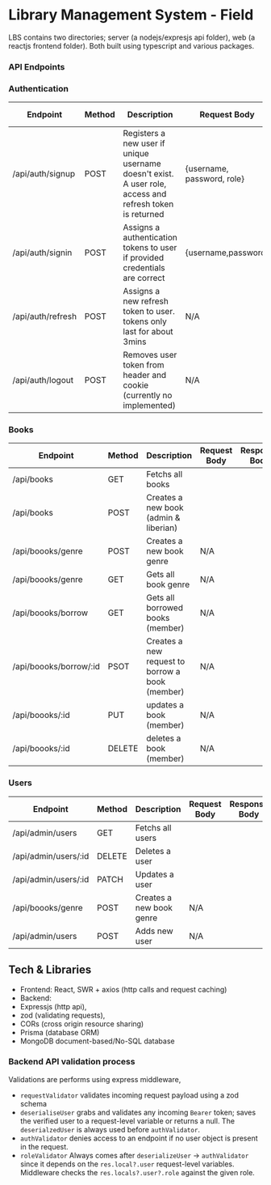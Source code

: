 # Library Management System - Field
LBS contains two directories; server (a nodejs/expresjs api folder), web (a reactjs frontend folder). Both built using typescript and various packages.

### API Endpoints

### Authentication
| Endpoint | Method | Description | Request Body | Response Body | Error Codes |
|---|---|---|---|---|---|
| /api/auth/signup | POST | Registers a new user if unique username doesn't exist. A user role, access and refresh token is returned | {username, password, role} | objects: {user : {role}, token, refresh} | 401: Unauthorized, 500: Internal Server Error |
| /api/auth/signin | POST | Assigns a authentication tokens to user if provided credentials are correct | {username,password} | {user: {role}, token, refreshToken} | 404: Not Found, 500: Internal Server Error |
| /api/auth/refresh | POST | Assigns a new refresh token to user. tokens only last for about 3mins | N/A | { token, refreshToken} |  |
| /api/auth/logout | POST | Removes user token from header and cookie (currently no implemented) | N/A | N/A |  |

### Books
| Endpoint | Method | Description | Request Body | Response Body | Error Codes |
|---|---|---|---|---|---|
| /api/books | GET | Fetchs all books |  |  |  |
| /api/books | POST | Creates a new book (admin & liberian) |  |  |  |
| /api/boooks/genre | POST | Creates a new book genre | N/A |  |  |
| /api/boooks/genre | GET | Gets all book genre | N/A |  |  |
| /api/boooks/borrow | GET | Gets all borrowed books (member) | N/A |  |  |
| /api/boooks/borrow/:id | PSOT | Creates a new request to borrow a book (member) | N/A |  |  |
| /api/boooks/:id | PUT | updates a book (member) | N/A |  |  |
| /api/boooks/:id | DELETE | deletes a book (member) | N/A |  |  |

### Users
| Endpoint | Method | Description | Request Body | Response Body | Error Codes |
|---|---|---|---|---|---|
| /api/admin/users | GET | Fetchs all users |  |  |  |
| /api/admin/users/:id | DELETE | Deletes a user |  |  |  |
| /api/admin/users/:id | PATCH | Updates a user |  |  |  |
| /api/boooks/genre | POST | Creates a new book genre | N/A |  |  |
| /api/admin/users | POST | Adds new user | N/A |  |  |

## Tech & Libraries
- Frontend: React, SWR + axios (http calls and request caching)
- Backend:
 - Expressjs (http api),
 - zod (validating requests),
 - CORs (cross origin resource sharing)
 - Prisma (database ORM)
 - MongoDB document-based/No-SQL database

### Backend API validation process
Validations are performs using express middleware,

- `requestValidator` validates incoming request payload using a zod schema
-  `deserialiseUser` grabs and validates any incoming `Bearer` token; saves the verified user to a request-level variable or returns a null. The `deserialzedUser` is always used before `authValidator`.
- `authValidator` denies access to an endpoint if no user object is present in the request.
- `roleValidator` Always comes after `deserializeUser` -> `authValidator` since it depends on the `res.local?.user` request-level variables. Middleware checks the `res.locals?.user?.role` against the given role.
